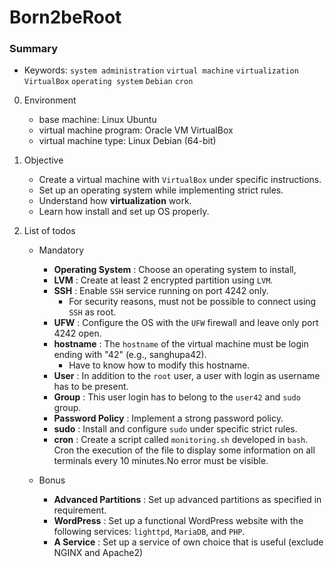 # Born2beRoot

### Summary

- Keywords: `system administration` `virtual machine` `virtualization` `VirtualBox` `operating system` `Debian` `cron` 

0. Environment
    - base machine: Linux Ubuntu
    - virtual machine program: Oracle VM VirtualBox
    - virtual machine type: Linux Debian (64-bit)

1. Objective 
    - Create a virtual machine with `VirtualBox` under specific instructions.
    - Set up an operating system while implementing strict rules.
    - Understand how **virtualization** work.
    - Learn how install and set up OS properly.

2. List of todos 
    - Mandatory
        - **Operating System** : Choose an operating system to install,
        - **LVM** : Create at least 2 encrypted partition using `LVM`.
        - **SSH** : Enable `SSH` service running on port 4242 only.
            - For security reasons, must not be possible to connect using `SSH` as root.
        - **UFW** : Configure the OS with the `UFW` firewall and leave only port 4242 open.
        - **hostname** : The `hostname` of the virtual machine must be login ending with "42" (e.g., sanghupa42).
            - Have to know how to modify this hostname.
        - **User** : In addition to the `root` user, a user with login as username has to be present.
        - **Group** : This user login has to belong to the `user42` and `sudo` group.
        - **Password Policy** : Implement a strong password policy.
        - **sudo** : Install and configure `sudo` under specific strict rules.
        - **cron** : Create a script called `monitoring.sh` developed in `bash`. Cron the execution of the file to display some information on all terminals every 10 minutes.No error must be visible.

    - Bonus
        - **Advanced Partitions** : Set up advanced partitions as specified in requirement.
        - **WordPress** : Set up a functional WordPress website with the following services: `lighttpd`, `MariaDB`, and `PHP`.
        - **A Service** : Set up a service of own choice that is useful (exclude NGINX and Apache2)
